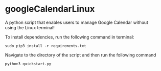 # googleCalendarLinux
A python script that enables users to manage Google Calendar without using the Linux terminal!

To install dependencies, run the following command in terminal:

```sudo pip3 install -r requirements.txt```

Navigate to the directory of the script and then run the following command

```python3 quickstart.py```



